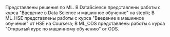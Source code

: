 Представлены решения по ML.
В DataScience представлены работы с курса "Введение в Data Science и машинное обучение" на stepik;
В ML_HSE представлены работы с курса "Введение в машинное обучение" от HSE на Coursera;
В ML_ODS представлены работы с курса "Открытый курс по машинному обучению" от ODS.
